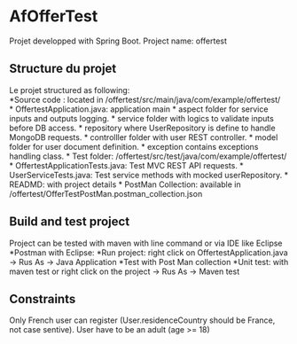 # AfOfferTest

Projet developped with Spring Boot.
Project name: offertest

## Structure du projet 
Le projet structured as following:<br />
    *Source code : located in /offertest/src/main/java/com/example/offertest/  
	* OffertestApplication.java: application main
        * aspect folder for service inputs and outputs logging.
        * service folder with logics to validate inputs before DB access.
        * repository where UserRepository is define to handle MongoDB requests.
		* controlller folder with user REST controller.
		* model folder for user document definition.
		* exception contains exceptions handling class.
	* Test folder: /offertest/src/test/java/com/example/offertest/
		* OffertestApplicationTests.java: Test MVC REST API requests.
		* UserServiceTests.java: Test service methods with mocked userRepository.
    * READMD: with project details
    * PostMan Collection: available in /offertest/OfferTestPostMan.postman_collection.json

## Build and test project
Project can be tested with maven with line command or via IDE like Eclipse
	*Postman with Eclipse:
		*Run project: right click on OffertestApplication.java -> Rus As -> Java Application
		*Test with Post Man collection
	*Unit test: with maven test or right click on the project -> Rus As -> Maven test

## Constraints
Only French user can register (User.residenceCountry should be France, not case sentive).
User have to be an adult (age >= 18)
